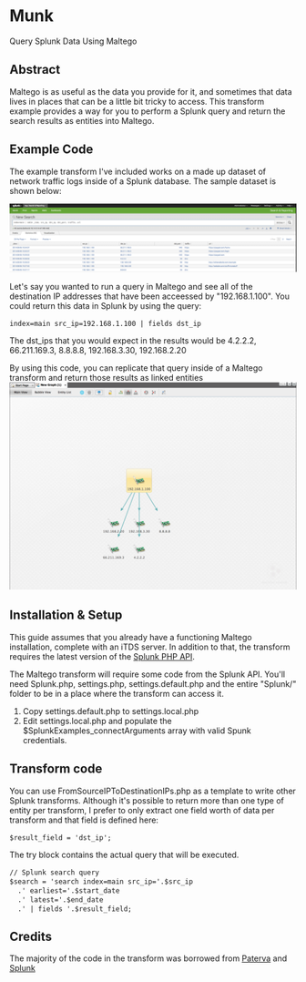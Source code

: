 Munk
====

Query Splunk Data Using Maltego

## Abstract
Maltego is as useful as the data you provide for it, and sometimes that data lives in places that can be a little bit tricky to access. This transform example provides a way for you to perform a Splunk query and return the search results as entities into Maltego. 

## Example Code
The example transform I've included works on a made up dataset of network traffic logs inside of a Splunk database. The sample dataset is shown below:

![Alt text](/screenshots/SplunkData.png?raw=true "Splunk Sample Dataset")

Let's say you wanted to run a query in Maltego and see all of the destination IP addresses that have been acceessed by "192.168.1.100". You could return this data in Splunk by using the query:
```
index=main src_ip=192.168.1.100 | fields dst_ip
```
The dst_ips that you would expect in the results would be 4.2.2.2, 66.211.169.3, 8.8.8.8, 192.168.3.30, 192.168.2.20

By using this code, you can replicate that query inside of a Maltego transform and return those results as linked entities
![Alt text](/screenshots/FromSourceIPToDestinationIPs.png?raw=true "From Source IP To Destination IPs")

## Installation & Setup
This guide assumes that you already have a functioning Maltego installation, complete with an iTDS server. In addition to that, the transform requires the latest version of the [Splunk PHP API](http://dev.splunk.com/view/php-sdk/SP-CAAAEJM).

The Maltego transform will require some code from the Splunk API. You'll need Splunk.php, settings.php, settings.default.php and the entire "Splunk/" folder to be in a place where the transform can access it.

1. Copy settings.default.php to settings.local.php 
2. Edit settings.local.php and populate the $SplunkExamples_connectArguments array with valid Spunk credentials. 

## Transform code
You can use FromSourceIPToDestinationIPs.php as a template to write other Splunk transforms. 
Although it's possible to return more than one type of entity per transform, I prefer to only extract one field worth of data per transform and that field is defined here:
```
$result_field = 'dst_ip';
```

The try block contains the actual query that will be executed. 
```
// Splunk search query
$search = 'search index=main src_ip='.$src_ip
  .' earliest='.$start_date
  .' latest='.$end_date
  .' | fields '.$result_field;
```

## Credits
The majority of the code in the transform was borrowed from [Paterva](https://www.paterva.com/web6/products/maltego.php) and [Splunk](https://www.splunk.com)
